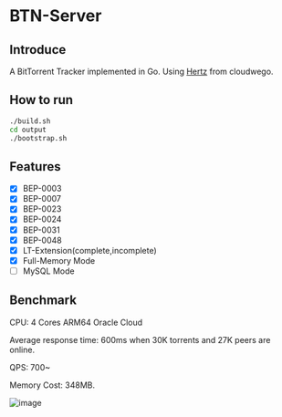 # BTN-Server

## Introduce

A BitTorrent Tracker implemented in Go. Using [Hertz](https://github.com/cloudwego/hertz) from cloudwego.

## How to run

```bash
./build.sh
cd output
./bootstrap.sh
```

## Features
- [x] BEP-0003
- [x] BEP-0007
- [x] BEP-0023
- [x] BEP-0024
- [x] BEP-0031
- [x] BEP-0048
- [X] LT-Extension(complete,incomplete)
- [x] Full-Memory Mode
- [ ] MySQL Mode

## Benchmark
CPU: 4 Cores ARM64 Oracle Cloud

Average response time: 600ms when 30K torrents and 27K peers are online. 

QPS: 700~

Memory Cost: 348MB.

![image](https://github.com/user-attachments/assets/00526a7c-1907-4949-a246-0ce6fab6302f)
